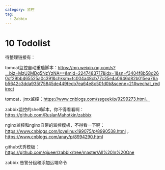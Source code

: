 ```yaml
---
category: 监控
tag:
  - Zabbix
---
```


# 10 Todolist

待整理链接有：

tomcat监控自动重启脚本：https://mp.weixin.qq.com/s?__biz=MzU2MDg5NzYzNA==&mid=2247483717&idx=1&sn=f3404f8b58d260cf29bb465525a0c391&chksm=fc004a48cb77c35e4a0646d82b015ea76ab5642c3dda935f75845de449fecb7ea64e8c501d0b&scene=21#wechat_redirect

tomcat，jmx监控：https://www.cnblogs.com/ssgeek/p/9299273.html，

zabbix监控的shell脚本，你不得看看啊：https://github.com/RuslanMahotkin/zabbix

nginx监控和nginx自带的监控模板，不得看一下啊：https://www.cnblogs.com/lovelinux199075/p/8990538.html ， https://www.cnblogs.com/anay/p/8994290.html

github优秀模板：https://github.com/qiueer/zabbix/tree/master/All%20In%20One

zabbix 告警分组和添加远端命令